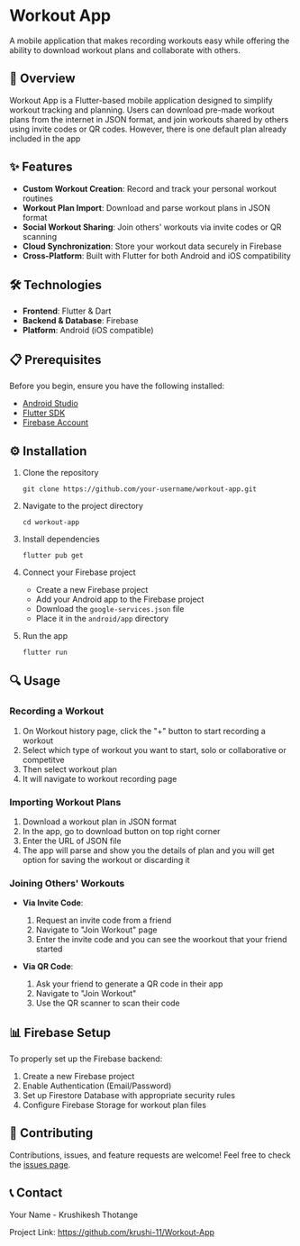 # Workout App

A mobile application that makes recording workouts easy while offering the ability to download workout plans and collaborate with others.

## 📱 Overview

Workout App is a Flutter-based mobile application designed to simplify workout tracking and planning. Users can download pre-made workout plans from the internet in JSON format, and join workouts shared by others using invite codes or QR codes. However, there is one default plan already included in the app

## ✨ Features

- **Custom Workout Creation**: Record and track your personal workout routines
- **Workout Plan Import**: Download and parse workout plans in JSON format
- **Social Workout Sharing**: Join others' workouts via invite codes or QR scanning
- **Cloud Synchronization**: Store your workout data securely in Firebase
- **Cross-Platform**: Built with Flutter for both Android and iOS compatibility

## 🛠️ Technologies

- **Frontend**: Flutter & Dart
- **Backend & Database**: Firebase
- **Platform**: Android (iOS compatible)

## 📋 Prerequisites

Before you begin, ensure you have the following installed:
- [Android Studio](https://developer.android.com/studio)
- [Flutter SDK](https://flutter.dev/docs/get-started/install)
- [Firebase Account](https://firebase.google.com/)

## ⚙️ Installation

1. Clone the repository
   ```
   git clone https://github.com/your-username/workout-app.git
   ```

2. Navigate to the project directory
   ```
   cd workout-app
   ```

3. Install dependencies
   ```
   flutter pub get
   ```

4. Connect your Firebase project
   - Create a new Firebase project
   - Add your Android app to the Firebase project
   - Download the `google-services.json` file
   - Place it in the `android/app` directory

5. Run the app
   ```
   flutter run
   ```

## 🔍 Usage

### Recording a Workout
1. On Workout history page, click the "+" button to start recording a workout
2. Select which type of workout you want to start, solo or collaborative or competitve
3. Then select workout plan
4. It will navigate to workout recording page 

### Importing Workout Plans
1. Download a workout plan in JSON format
2. In the app, go to download button on top right corner
3. Enter the URL of JSON file 
4. The app will parse and show you the details of plan and you will get option for saving the workout or discarding it

### Joining Others' Workouts
- **Via Invite Code**:
  1. Request an invite code from a friend
  2. Navigate to "Join Workout" page
  3. Enter the invite code and you can see the woorkout that your friend started

- **Via QR Code**:
  1. Ask your friend to generate a QR code in their app
  2. Navigate to "Join Workout"
  3. Use the QR scanner to scan their code

## 📊 Firebase Setup

To properly set up the Firebase backend:

1. Create a new Firebase project
2. Enable Authentication (Email/Password)
3. Set up Firestore Database with appropriate security rules
4. Configure Firebase Storage for workout plan files

## 🤝 Contributing

Contributions, issues, and feature requests are welcome! Feel free to check the [issues page](https://github.com/your-username/workout-app/issues).

## 📞 Contact

Your Name - Krushikesh Thotange

Project Link: https://github.com/krushi-11/Workout-App
